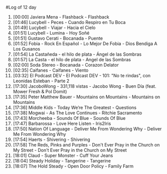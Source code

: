 #Log of 12 day

1. [00:00] Javiera Mena - Flashback - Flashback
1. [01:46] Lucybell - Peces - Cuando Respiro en Tu Boca
1. [01:49] Lucybell - Viajar - Hacia el Cielo
1. [01:51] Lucybell - Lumina - Hoy Soñé
1. [01:51] Gustavo Cerati - Bocanada - Puente
1. [01:52] Fobia - Rock En Español - Lo Mejor De Fobia - Dios Bendiga A Los Gusanos
1. [01:54] La Castañeda - el hilo de plata - Ángel de las Sombras
1. [01:57] La Casta - el hilo de plata - Angel de las Sombras
1. [02:00] Soda Stereo - Bocanada - Corazon Delator
1. [02:35] Caifanes - Caifanes - Viento
1. [03:32] El Podcast DEV - El Podcast DEV - 101: "No te rindas", con Leonidas Esteban - Parte 2
1. [17:30] JacoboWong - 331,118 vistas - Jacobo Wong - Buen Día (feat. Mower Fresh & Pol Domit)
1. [17:35] Peter Matthew Bauer - Mountains on Mountains - Mountains on Mountains
1. [17:36] Middle Kids - Today We’re The Greatest - Questions
1. [17:38] Mogwai - As The Love Continues - Ritchie Sacramento
1. [17:43] Morcheeba - Sounds Of Blue - Sounds Of Blue
1. [17:47] Barbarossa - Love Here Listen - Iris2Iris
1. [17:50] Nation Of Language - Deliver Me From Wondering Why - Deliver Me From Wondering Why
1. [17:54] Haerts - Shivering - Shivering
1. [17:58] The Reds, Pinks and Purples - Don't Ever Pray in the Church on My Street - Don't Ever Pray in the Church on My Street
1. [18:01] Claud - Super Monster - Cuff Your Jeans
1. [18:04] Steady Holiday - Tangerine - Tangerine
1. [18:07] The Hold Steady - Open Door Policy - Family Farm
